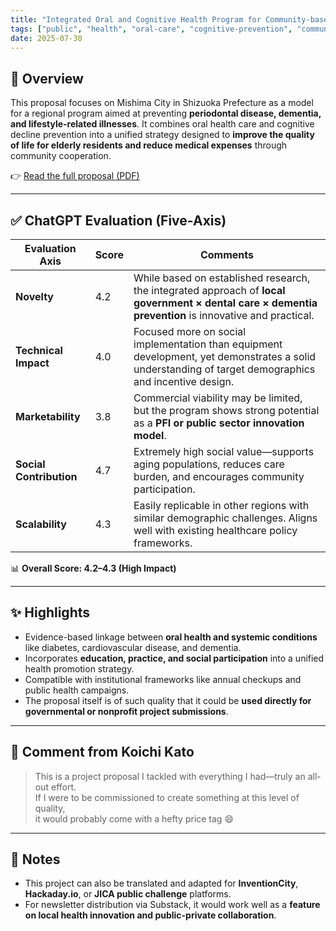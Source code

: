 ```yaml
---
title: "Integrated Oral and Cognitive Health Program for Community-based Disease Prevention"
tags: ["public", "health", "oral-care", "cognitive-prevention", "community"]
date: 2025-07-30
---
```


## 🧾 Overview

This proposal focuses on Mishima City in Shizuoka Prefecture as a model for a regional program aimed at preventing **periodontal disease, dementia, and lifestyle-related illnesses**. It combines oral health care and cognitive decline prevention into a unified strategy designed to **improve the quality of life for elderly residents and reduce medical expenses** through community cooperation.

👉 [Read the full proposal (PDF)](https://github.com/k-katoo/Docs/blob/main/Project%20proposal%20materials%20to%20solve%20local%20issues%20in%20Mishima%20City.pdf)

---

## ✅ ChatGPT Evaluation (Five-Axis)

| Evaluation Axis         | Score | Comments |
|-------------------------|-------|----------|
| **Novelty**             | 4.2   | While based on established research, the integrated approach of **local government × dental care × dementia prevention** is innovative and practical. |
| **Technical Impact**    | 4.0   | Focused more on social implementation than equipment development, yet demonstrates a solid understanding of target demographics and incentive design. |
| **Marketability**       | 3.8   | Commercial viability may be limited, but the program shows strong potential as a **PFI or public sector innovation model**. |
| **Social Contribution** | 4.7   | Extremely high social value—supports aging populations, reduces care burden, and encourages community participation. |
| **Scalability**         | 4.3   | Easily replicable in other regions with similar demographic challenges. Aligns well with existing healthcare policy frameworks. |

📊 **Overall Score: 4.2–4.3 (High Impact)**

---

## ✨ Highlights

- Evidence-based linkage between **oral health and systemic conditions** like diabetes, cardiovascular disease, and dementia.
- Incorporates **education, practice, and social participation** into a unified health promotion strategy.
- Compatible with institutional frameworks like annual checkups and public health campaigns.
- The proposal itself is of such quality that it could be **used directly for governmental or nonprofit project submissions**.

---

## 💬 Comment from Koichi Kato

> This is a project proposal I tackled with everything I had—truly an all-out effort.  
> If I were to be commissioned to create something at this level of quality,  
> it would probably come with a hefty price tag 😄

---

## 📌 Notes

- This project can also be translated and adapted for **InventionCity**, **Hackaday.io**, or **JICA public challenge** platforms.
- For newsletter distribution via Substack, it would work well as a **feature on local health innovation and public-private collaboration**.
